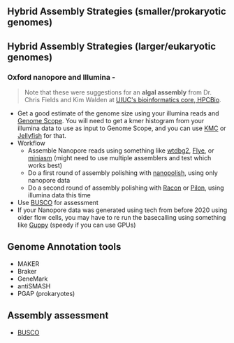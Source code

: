 ## Hybrid Assembly Strategies (smaller/prokaryotic genomes)


## Hybrid Assembly Strategies (larger/eukaryotic genomes)

### Oxford nanopore and Illumina -

> Note that these were suggestions for an **algal assembly** from Dr. Chris Fields and Kim Walden at [UIUC's bioinformatics core, HPCBio](https://hpcbio.illinois.edu/).

* Get a good estimate of the genome size using your illumina reads and [Genome Scope](http://qb.cshl.edu/genomescope/). You will need to get a kmer histogram from your illumina data to use as input to Genome Scope, and you can use [KMC](https://github.com/refresh-bio/KMC) or [Jellyfish](http://www.genome.umd.edu/jellyfish.html) for that.
* Workflow
  * Assemble Nanopore reads using something like [wtdbg2](https://github.com/ruanjue/wtdbg2), [Flye](https://github.com/fenderglass/Flye), or [miniasm](https://github.com/lh3/miniasm) (might need to use multiple assemblers and test which works best)
  * Do a first round of assembly polishing with [nanopolish](https://github.com/jts/nanopolish), using only nanopore data
  * Do a second round of assembly polishing with [Racon](https://github.com/isovic/racon) or [Pilon](https://github.com/broadinstitute/pilon/wiki), using illumina data this time
* Use [BUSCO](https://busco.ezlab.org/) for assessment
* If your Nanopore data was generated using tech from before 2020 using older flow cells, you may have to re run the basecalling using something like [Guppy](https://esr-nz.github.io/gpu_basecalling_testing/gpu_benchmarking.html) (speedy if you can use GPUs)

## Genome Annotation tools

* MAKER
* Braker
* GeneMark
* antiSMASH
* PGAP (prokaryotes)

## Assembly assessment

* [BUSCO](https://busco.ezlab.org/)

